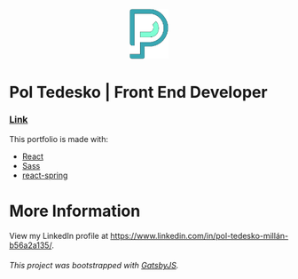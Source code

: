 <p align="center"><img alt="Logo" src="./src/assets/logo.svg" width="70" /></p>

Pol Tedesko | Front End Developer 
=================================

### [Link](https://poltedesko-portfolio.netlify.app/)

This portfolio is made with:
* [React](https://github.com/facebook/react)
* [Sass](https://sass-lang.com/)
* [react-spring](https://www.react-spring.io/)

More Information
=================================
View my LinkedIn profile at https://www.linkedin.com/in/pol-tedesko-millán-b56a2a135/.

###### This project was bootstrapped with [GatsbyJS](https://www.gatsbyjs.com/).
